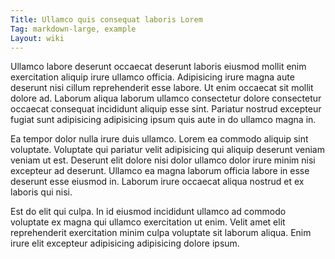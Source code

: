 ```yaml
---
Title: Ullamco quis consequat laboris Lorem
Tag: markdown-large, example
Layout: wiki
---
```

Ullamco labore deserunt occaecat deserunt laboris eiusmod mollit enim exercitation aliquip irure ullamco officia. Adipisicing irure magna aute deserunt nisi cillum reprehenderit esse labore. Ut enim occaecat sit mollit dolore ad. Laborum aliqua laborum ullamco consectetur dolore consectetur occaecat consequat incididunt aliquip esse sint. Pariatur nostrud excepteur fugiat sunt adipisicing adipisicing ipsum quis aute in do ullamco magna in.

Ea tempor dolor nulla irure duis ullamco. Lorem ea commodo aliquip sint voluptate. Voluptate qui pariatur velit adipisicing qui aliquip deserunt veniam veniam ut est. Deserunt elit dolore nisi dolor ullamco dolor irure minim nisi excepteur ad deserunt. Ullamco ea magna laborum officia labore in esse deserunt esse eiusmod in. Laborum irure occaecat aliqua nostrud et ex laboris qui nisi.

Est do elit qui culpa. In id eiusmod incididunt ullamco ad commodo voluptate ex magna qui ullamco exercitation ut enim. Velit amet elit reprehenderit exercitation minim culpa voluptate sit laborum aliqua. Enim irure elit excepteur adipisicing adipisicing dolore ipsum.